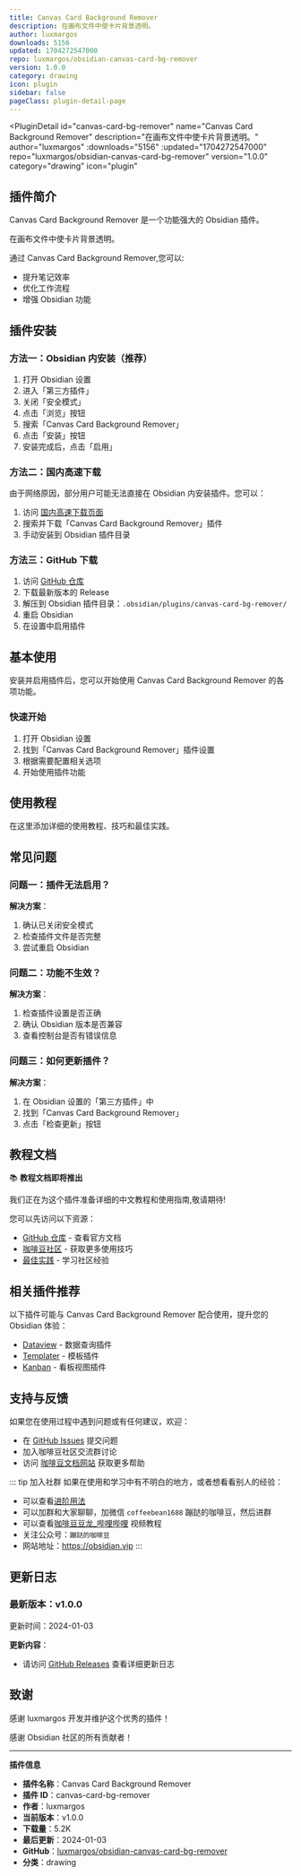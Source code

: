```yaml
---
title: Canvas Card Background Remover
description: 在画布文件中使卡片背景透明。
author: luxmargos
downloads: 5156
updated: 1704272547000
repo: luxmargos/obsidian-canvas-card-bg-remover
version: 1.0.0
category: drawing
icon: plugin
sidebar: false
pageClass: plugin-detail-page
---
```


<PluginDetail
  id="canvas-card-bg-remover"
  name="Canvas Card Background Remover"
  description="在画布文件中使卡片背景透明。"
  author="luxmargos"
  :downloads="5156"
  :updated="1704272547000"
  repo="luxmargos/obsidian-canvas-card-bg-remover"
  version="1.0.0"
  category="drawing"
  icon="plugin"
>

<!-- AUTO_GENERATED_START -->
## 插件简介

Canvas Card Background Remover 是一个功能强大的 Obsidian 插件。

在画布文件中使卡片背景透明。

通过 Canvas Card Background Remover,您可以:

- 提升笔记效率
- 优化工作流程
- 增强 Obsidian 功能

<!-- AUTO_GENERATED_END -->

<!-- AUTO_GENERATED_START -->
## 插件安装

### 方法一：Obsidian 内安装（推荐）

1. 打开 Obsidian 设置
2. 进入「第三方插件」
3. 关闭「安全模式」
4. 点击「浏览」按钮
5. 搜索「Canvas Card Background Remover」
6. 点击「安装」按钮
7. 安装完成后，点击「启用」

### 方法二：国内高速下载

由于网络原因，部分用户可能无法直接在 Obsidian 内安装插件。您可以：

1. 访问 [国内高速下载页面](/zh/documentation/obsidian-plugins-download.html)
2. 搜索并下载「Canvas Card Background Remover」插件
3. 手动安装到 Obsidian 插件目录

### 方法三：GitHub 下载

1. 访问 [GitHub 仓库](https://github.com/luxmargos/obsidian-canvas-card-bg-remover)
2. 下载最新版本的 Release
3. 解压到 Obsidian 插件目录：`.obsidian/plugins/canvas-card-bg-remover/`
4. 重启 Obsidian
5. 在设置中启用插件

## 基本使用

安装并启用插件后，您可以开始使用 Canvas Card Background Remover 的各项功能。

### 快速开始

1. 打开 Obsidian 设置
2. 找到「Canvas Card Background Remover」插件设置
3. 根据需要配置相关选项
4. 开始使用插件功能

<!-- AUTO_GENERATED_END -->

<!-- CUSTOM_CONTENT_START:tutorial -->
## 使用教程

在这里添加详细的使用教程、技巧和最佳实践。

<!-- CUSTOM_CONTENT_END:tutorial -->

<!-- SHARED_CONTENT_START -->
## 常见问题

### 问题一：插件无法启用？

**解决方案**：
1. 确认已关闭安全模式
2. 检查插件文件是否完整
3. 尝试重启 Obsidian

### 问题二：功能不生效？

**解决方案**：
1. 检查插件设置是否正确
2. 确认 Obsidian 版本是否兼容
3. 查看控制台是否有错误信息

### 问题三：如何更新插件？

**解决方案**：
1. 在 Obsidian 设置的「第三方插件」中
2. 找到「Canvas Card Background Remover」
3. 点击「检查更新」按钮

## 教程文档

📚 **教程文档即将推出**

我们正在为这个插件准备详细的中文教程和使用指南,敬请期待!

您可以先访问以下资源：
- [GitHub 仓库](https://github.com/luxmargos/obsidian-canvas-card-bg-remover) - 查看官方文档
- [咖啡豆社区](/zh/bases/) - 获取更多使用技巧
- [最佳实践](/zh/best-practices/) - 学习社区经验

## 相关插件推荐

以下插件可能与 Canvas Card Background Remover 配合使用，提升您的 Obsidian 体验：

- [Dataview](/zh/plugins/dataview.html) - 数据查询插件
- [Templater](/zh/plugins/templater-obsidian.html) - 模板插件
- [Kanban](/zh/plugins/obsidian-kanban.html) - 看板视图插件

## 支持与反馈

如果您在使用过程中遇到问题或有任何建议，欢迎：

- 在 [GitHub Issues](https://github.com/luxmargos/obsidian-canvas-card-bg-remover/issues) 提交问题
- 加入咖啡豆社区交流群讨论
- 访问 [咖啡豆文档网站](https://obsidian.vip) 获取更多帮助

::: tip 加入社群
如果在使用和学习中有不明白的地方，或者想看看别人的经验：
- 可以查看[进阶用法](/zh/advanced)
- 可以加群和大家聊聊，加微信 `coffeebean1688` 蹦跶的咖啡豆，然后进群
- 可以查看[咖啡豆豆龙_哔哩哔哩](https://space.bilibili.com/618777356) 视频教程
- 关注公众号：`蹦跶的咖啡豆`
- 网站地址：https://obsidian.vip
:::
<!-- SHARED_CONTENT_END -->

<!-- AUTO_GENERATED_START -->
## 更新日志

### 最新版本：v1.0.0

更新时间：2024-01-03

**更新内容**：
- 请访问 [GitHub Releases](https://github.com/luxmargos/obsidian-canvas-card-bg-remover/releases) 查看详细更新日志

## 致谢

感谢 luxmargos 开发并维护这个优秀的插件！

感谢 Obsidian 社区的所有贡献者！

---

**插件信息**
- **插件名称**：Canvas Card Background Remover
- **插件 ID**：canvas-card-bg-remover
- **作者**：luxmargos
- **当前版本**：v1.0.0
- **下载量**：5.2K
- **最后更新**：2024-01-03
- **GitHub**：[luxmargos/obsidian-canvas-card-bg-remover](https://github.com/luxmargos/obsidian-canvas-card-bg-remover)
- **分类**：drawing
<!-- AUTO_GENERATED_END -->

</PluginDetail>

